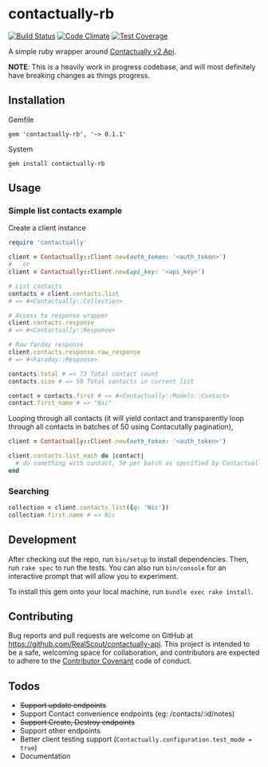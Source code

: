 # contactually-rb

[![Build Status](https://travis-ci.org/RealScout/contactually-rb.svg?branch=master)](https://travis-ci.org/RealScout/contactually-rb)
[![Code Climate](https://codeclimate.com/github/RealScout/contactually-rb/badges/gpa.svg)](https://codeclimate.com/github/RealScout/contactually-rb)
[![Test Coverage](https://codeclimate.com/github/RealScout/contactually-rb/badges/coverage.svg)](https://codeclimate.com/github/RealScout/contactually-rb)

A simple ruby wrapper around [Contactually v2 Api](https://developers.contactually.com/docs/v2/).

__NOTE__: This is a heavily work in progress codebase, and will most definitely have breaking changes as things progress.

## Installation

Gemfile

```
gem 'contactually-rb', '~> 0.1.1'
```

System

```
gem install contactually-rb
```

## Usage

### Simple list contacts example

Create a client instance

```ruby
require 'contactually'

client = Contactually::Client.new(auth_token: '<auth_token>')
#   or
client = Contactually::Client.new(api_key: '<api_key>')
```

```ruby
# List contacts
contacts = client.contacts.list
# => #<Contactually::Collection>

# Access to response wrapper
client.contacts.response
# => #<Contactually::Response>

# Raw farday response
client.contacts.response.raw_response
# => #<Faraday::Response>

contacts.total # => 73 Total contact count
contacts.size # => 50 Total contacts in current list

contact = contacts.first # => #<Contactually::Models::Contact>
contact.first_name # => "Nic"
```

Looping through all contacts (it will yield contact and transparently loop through all contacts in batches of 50 using Contacutally pagination),

```ruby
client = Contactually::Client.new(auth_token: '<auth_token>')

client.contacts.list_each do |contact|
  # do something with contact, 50 per batch as specified by Contactually API
end
```

### Searching

```ruby
collection = client.contacts.list({q: 'Nic'})
collection.first.name # => Nic
```

## Development

After checking out the repo, run `bin/setup` to install dependencies. Then, run `rake spec` to run the tests. You can also run `bin/console` for an interactive prompt that will allow you to experiment.

To install this gem onto your local machine, run `bundle exec rake install`.

## Contributing

Bug reports and pull requests are welcome on GitHub at https://github.com/RealScout/contactually-api. This project is intended to be a safe, welcoming space for collaboration, and contributors are expected to adhere to the [Contributor Covenant](http://contributor-covenant.org) code of conduct.

## Todos

- ~~Support update endpoints~~
- Support Contact convenience endpoints (eg: /contacts/:id/notes)
- ~~Support Create, Destroy endpoints~~
- Support other endpoints
- Better client testing support (`Contactually.configuration.test_mode = true`)
- Documentation
